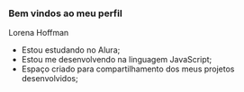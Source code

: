 ### Bem vindos ao meu perfil

Lorena Hoffman 

- Estou estudando no Alura;
- Estou me desenvolvendo na linguagem JavaScript;
- Espaço criado para compartilhamento dos meus projetos desenvolvidos;
